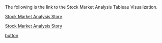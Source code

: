 The following is the link to the Stock Market Analysis Tableau Visualization.

[Stock Market Analysis Story](https://public.tableau.com/app/profile/tham.jay.shen/viz/StockMarketAnalysis_16577688695320/Story1)



<a href="https://public.tableau.com/app/profile/tham.jay.shen/viz/StockMarketAnalysis_16577688695320/Story1/" target="_blank">Stock Market Analysis Story</a>


<a href="#" onclick='window.open("https://public.tableau.com/app/profile/tham.jay.shen/viz/StockMarketAnalysis_16577688695320/Story1/");return false;'>button</a>
